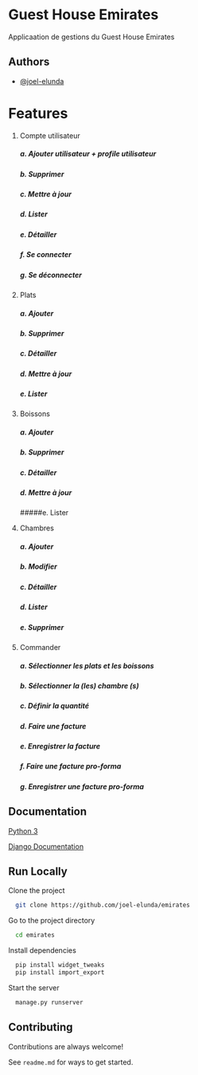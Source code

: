 
# Guest House Emirates

Applicaation de gestions du Guest House Emirates

## Authors

- [@joel-elunda](https://github.com/joel-elunda/)

# Features


 1.	Compte utilisateur

    ##### a.	Ajouter utilisateur + profile utilisateur
    ##### b.	Supprimer
    ##### c.	Mettre à jour
    ##### d.	Lister
    ##### e.	Détailler
    ##### f.	Se connecter
    ##### g.	Se déconnecter

2.	Plats

    ##### a.	Ajouter
    ##### b.	Supprimer
    ##### c.	Détailler
    ##### d.	Mettre à jour
    ##### e.	Lister
3.	Boissons
    ##### a.	Ajouter
    ##### b.	Supprimer
    ##### c.	Détailler
    ##### d.	Mettre à jour
    #####e.	Lister
4.	Chambres
    ##### a.	Ajouter 
    ##### b.	Modifier
    ##### c.	Détailler
    ##### d.	Lister
    ##### e.	Supprimer
5.	Commander
    ##### a.	Sélectionner les plats et les boissons
    ##### b.	Sélectionner la (les) chambre (s)
    ##### c.	Définir la quantité
    ##### d.	Faire une facture
    ##### e.	Enregistrer la facture
    ##### f.	Faire une facture pro-forma
    ##### g.	Enregistrer une facture pro-forma

## Documentation
[Python 3](https://docs.python.org/3/)

[Django Documentation](https://www.djangoproject.com/)


## Run Locally

Clone the project

```bash
  git clone https://github.com/joel-elunda/emirates
```

Go to the project directory

```bash
  cd emirates
```

Install dependencies

```bash
  pip install widget_tweaks
  pip install import_export
```

Start the server

```bash
  manage.py runserver
```


## Contributing

Contributions are always welcome!

See `readme.md` for ways to get started.

